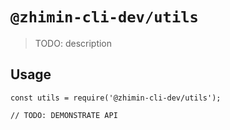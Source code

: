 # `@zhimin-cli-dev/utils`

> TODO: description

## Usage

```
const utils = require('@zhimin-cli-dev/utils');

// TODO: DEMONSTRATE API
```
